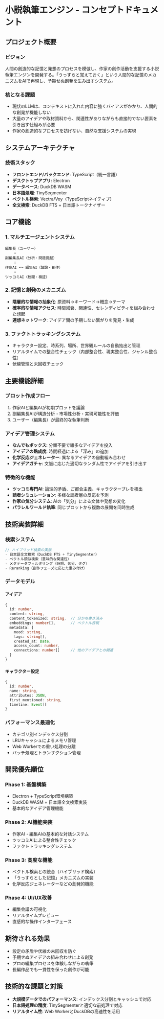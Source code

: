 # 小説執筆エンジン - コンセプトドキュメント

## プロジェクト概要

### ビジョン
人間の創造的な記憶と発想のプロセスを模倣し、作家の創作活動を支援する小説執筆エンジンを開発する。「うっすらと覚えておく」という人間的な記憶のメカニズムをAIで再現し、予期せぬ創発を生み出すシステム。

### 核となる課題

- 現状のLLMは、コンテキストに入れた内容に強くバイアスがかかり、人間的な創発が機能しない
- 大量のアイデアや取材資料から、関連性がありながらも直接的でない要素を引き出す仕組みが必要
- 作家の創造的なプロセスを妨げない、自然な支援システムの実現

## システムアーキテクチャ

### 技術スタック

- **フロントエンド/バックエンド**: TypeScript（統一言語）
- **デスクトップアプリ**: Electron
- **データベース**: DuckDB WASM
- **日本語処理**: TinySegmenter
- **ベクトル検索**: Vectra/Voy（TypeScriptネイティブ）
- **全文検索**: DuckDB FTS + 日本語トークナイザー

## コア機能

### 1. マルチエージェントシステム

```
編集長（ユーザー）
    ↓
副編集長AI（分析・問題提起）
    ↓
作家AI ←→ 編集AI（議論・創作）
    ↓
ツッコミAI（校閲・検証）
```

### 2. 記憶と創発のメカニズム

- **階層的な情報の抽象化**: 原資料→キーワード→概念→テーマ
- **確率的な情報アクセス**: 時間減衰、関連性、セレンディピティを組み合わせた想起
- **連想ネットワーク**: アイデア間の予期しない繋がりを発見・生成

### 3. ファクトトラッキングシステム

- キャラクター設定、時系列、場所、世界観ルールの自動抽出と管理
- リアルタイムでの整合性チェック（内部整合性、現実整合性、ジャンル整合性）
- 伏線管理と未回収チェック

## 主要機能詳細

### プロット作成フロー

1. 作家AIと編集AIが初期プロットを議論
2. 副編集長AIが構造分析・市場性分析・実現可能性を評価
3. ユーザー（編集長）が最終的な執筆判断

### アイデア管理システム

- **なんでもボックス**: 分類不要で雑多なアイデアを投入
- **アイデアの熟成度**: 時間経過による「深み」の追加
- **化学反応ジェネレーター**: 異なるアイデアの自動組み合わせ
- **アイデアガチャ**: 文脈に応じた適切なランダム性でアイデアを引き出す

### 特徴的な機能

- **ツッコミ専門AI**: 論理的矛盾、ご都合主義、キャラクターブレを検出
- **読者シミュレーション**: 多様な読者層の反応を予測
- **作家の気分システム**: AIの「気分」による文体や発想の変化
- **パラレルワールド執筆**: 同じプロットから複数の展開を同時生成

## 技術実装詳細

### 検索システム

```typescript
// ハイブリッド検索の実装
- 日本語全文検索（DuckDB FTS + TinySegmenter）
- ベクトル類似検索（意味的な関連性）
- メタデータフィルタリング（時期、気分、タグ）
- Reranking（創作フェーズに応じた重み付け）
```

### データモデル

#### アイデア
```typescript
{
  id: number,
  content: string,
  content_tokenized: string,  // 分かち書き済み
  embeddings: number[],       // ベクトル表現
  metadata: {
    mood: string,
    tags: string[],
    created_at: Date,
    access_count: number,
    connections: number[]     // 他のアイデアとの関連
  }
}
```

#### キャラクター設定
```typescript
{
  id: number,
  name: string,
  attributes: JSON,
  first_mentioned: string,
  timeline: Event[]
}
```

### パフォーマンス最適化

- カテゴリ別インデックス分割
- LRUキャッシュによるメモリ管理
- Web Workerでの重い処理の分離
- バッチ処理とトランザクション管理

## 開発優先順位

### Phase 1: 基盤構築
- Electron + TypeScript環境構築
- DuckDB WASM + 日本語全文検索実装
- 基本的なアイデア管理機能

### Phase 2: AI機能実装
- 作家AI・編集AIの基本的な対話システム
- ツッコミAIによる整合性チェック
- ファクトトラッキングシステム

### Phase 3: 高度な機能
- ベクトル検索との統合（ハイブリッド検索）
- 「うっすらとした記憶」メカニズムの実装
- 化学反応ジェネレーターなどの創発的機能

### Phase 4: UI/UX改善
- 編集会議の可視化
- リアルタイムプレビュー
- 直感的な操作インターフェース

## 期待される効果

- 設定の矛盾や伏線の未回収を防ぐ
- 予期せぬアイデアの組み合わせによる創発
- プロの編集プロセスを体験しながらの執筆
- 長編作品でも一貫性を保った創作が可能

## 技術的な課題と対策

- **大規模データでのパフォーマンス**: インデックス分割とキャッシュで対応
- **日本語処理の精度**: TinySegmenterと適切な前処理で対応
- **リアルタイム性**: Web WorkerとDuckDBの高速性を活用